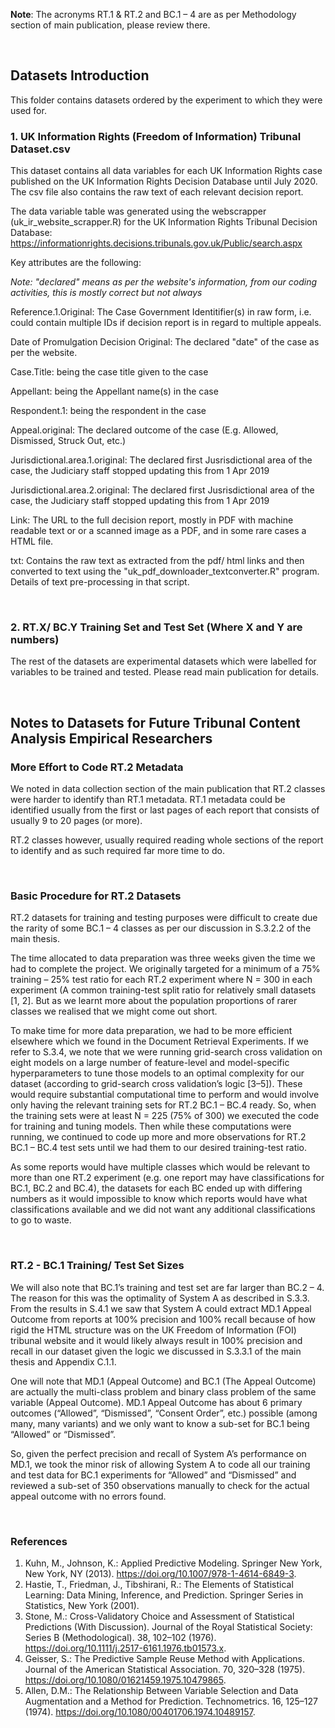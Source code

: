 **Note**: The acronyms RT.1 & RT.2 and BC.1 – 4 are as per Methodology section of main publication, please review there.

<br>

## Datasets Introduction

This folder contains datasets ordered by the experiment to which they were used for.

### 1. UK Information Rights (Freedom of Information) Tribunal Dataset.csv

This dataset contains all data variables for each UK Information Rights case published on the UK Information Rights Decision Database until July 2020. The csv file also contains the raw text of each relevant decision report. 

The data variable table was generated using the webscrapper (uk_ir_website_scrapper.R) for the UK Information Rights Tribunal Decision Database: https://informationrights.decisions.tribunals.gov.uk/Public/search.aspx

Key attributes are the following:

*Note: "declared" means as per the website's information, from our coding activities, this is mostly correct but not always*

Reference.1.Original: The Case Government Identitifier(s) in raw form, i.e. could contain multiple IDs if decision report is in regard to multiple appeals. 

Date of Promulgation Decision Original: The declared "date" of the case as per the website.

Case.Title: being the case title given to the case

Appellant: being the Appellant name(s) in the case

Respondent.1: being the respondent in the case

Appeal.original: The declared outcome of the case (E.g. Allowed, Dismissed, Struck Out, etc.) 

Jurisdictional.area.1.original: The declared first Jusrisdictional area of the case, the Judiciary staff stopped updating this from 1 Apr 2019

Jurisdictional.area.2.original: The declared first Jusrisdictional area of the case, the Judiciary staff stopped updating this from 1 Apr 2019

Link: The URL to the full decision report, mostly in PDF with machine readable text or or a scanned image as a PDF, and in some rare cases a HTML file.

txt: Contains the raw text as extracted from the pdf/ html links and then converted to text using the "uk_pdf_downloader_textconverter.R" program. Details of text pre-processing in that script.

<br>

### 2. RT.X/ BC.Y Training Set and Test Set (Where X and Y are numbers)

The rest of the datasets are experimental datasets which were labelled for variables to be trained and tested. Please read main publication for details.

<br>


## Notes to Datasets for Future Tribunal Content Analysis Empirical Researchers

### More Effort to Code RT.2 Metadata

We noted in data collection section of the main publication that RT.2 classes were harder to identify than RT.1 metadata. RT.1 metadata could be identified usually from the first or last pages of each report that consists of usually 9 to 20 pages (or more). 

RT.2 classes however, usually required reading whole sections of the report to identify and as such required far more time to do.

<br>

### Basic Procedure for RT.2 Datasets

RT.2 datasets for training and testing purposes were difficult to create due the rarity of some BC.1 – 4 classes as per our discussion in S.3.2.2 of the main thesis.

The time allocated to data preparation was three weeks given the time we had to complete the project. We originally targeted for a minimum of a 75% training – 25% test ratio for each RT.2 experiment where N = 300 in each experiment (A common training-test split ratio for relatively small datasets [1, 2]. But as we learnt more about the population proportions of rarer classes we realised that we might come out short.

To make time for more data preparation, we had to be more efficient elsewhere which we found in the Document Retrieval Experiments. If we refer to S.3.4, we note that we were running grid-search cross validation on eight models on a large number of feature-level and model-specific hyperparameters to tune those models to an optimal complexity for our dataset (according to grid-search cross validation’s logic [3–5]). These would require substantial computational time to perform and would involve only having the relevant training sets for RT.2 BC.1 – BC.4 ready. So, when the training sets were at least N = 225  (75% of 300) we executed the code for training and tuning models. Then while these computations were running, we continued to code up more and more observations for RT.2 BC.1 – BC.4 test sets until we had them to our desired training-test ratio.

As some reports would have multiple classes which would be relevant to more than one RT.2 experiment (e.g. one report may have classifications for BC.1, BC.2 and BC.4), the datasets for each BC ended up with differing numbers as it would impossible to know which reports would have what classifications available and we did not want any additional classifications to go to waste.

<br>

### RT.2 - BC.1 Training/ Test Set Sizes

We will also note that BC.1’s training and test set are far larger than BC.2 – 4. The reason for this was the optimality of System A as described in S.3.3. From the results in S.4.1 we saw that System A could extract MD.1 Appeal Outcome from reports at 100% precision and 100% recall because of how rigid the HTML structure was on the UK Freedom of Information (FOI) tribunal website and it would likely always result in 100% precision and recall in our dataset given the logic we discussed in S.3.3.1 of the main thesis and Appendix C.1.1.

One will note that MD.1 (Appeal Outcome) and BC.1 (The Appeal Outcome) are actually the multi-class problem and binary class problem of the same variable (Appeal Outcome). MD.1 Appeal Outcome has about 6 primary outcomes (“Allowed”, “Dismissed”, “Consent Order”, etc.) possible (among many, many variants) and we only want to know a sub-set for BC.1 being “Allowed” or “Dismissed”.

So, given the perfect precision and recall of System A’s performance on MD.1, we took the minor risk of allowing System A to code all our training and test data for BC.1 experiments for “Allowed” and “Dismissed” and reviewed a sub-set of 350 observations manually to check for the actual appeal outcome with no errors found.

<br>

### References

1.	Kuhn, M., Johnson, K.: Applied Predictive Modeling. Springer New York, New York, NY (2013). https://doi.org/10.1007/978-1-4614-6849-3.
2.	Hastie, T., Friedman, J., Tibshirani, R.: The Elements of Statistical Learning: Data Mining, Inference, and Prediction. Springer Series in Statistics, New York (2001).
3.	Stone, M.: Cross-Validatory Choice and Assessment of Statistical Predictions (With Discussion). Journal of the Royal Statistical Society: Series B (Methodological). 38, 102–102 (1976). https://doi.org/10.1111/j.2517-6161.1976.tb01573.x.
4.	Geisser, S.: The Predictive Sample Reuse Method with Applications. Journal of the American Statistical Association. 70, 320–328 (1975). https://doi.org/10.1080/01621459.1975.10479865.
5.	Allen, D.M.: The Relationship Between Variable Selection and Data Augmentation and a Method for Prediction. Technometrics. 16, 125–127 (1974). https://doi.org/10.1080/00401706.1974.10489157.

